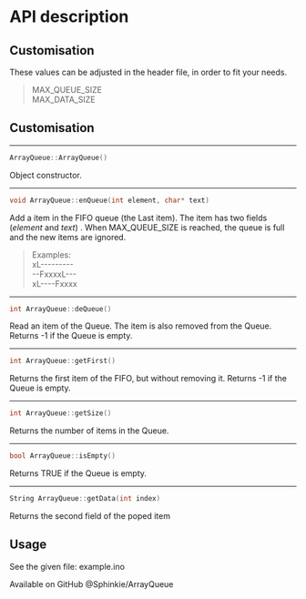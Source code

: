 # API description

## Customisation
These values can be adjusted in the header file, in order to fit your needs.
> MAX_QUEUE_SIZE  
> MAX_DATA_SIZE

## Customisation
-----
```c++
ArrayQueue::ArrayQueue()
```
Object constructor.

-----
```c++
void ArrayQueue::enQueue(int element, char* text)
```
Add a item in the FIFO queue (the Last item).  The item has two fields (*element* and *text*) .
When MAX_QUEUE_SIZE is reached, the queue is full and the new items are ignored.
> Examples:  
> xL---------  
> --FxxxxL---  
> xL----Fxxxx

-----
```c++
int ArrayQueue::deQueue()
```
Read an item of the Queue. The item is also removed from the Queue. 
Returns -1 if the Queue is empty.

-----
```c++
int ArrayQueue::getFirst()
```
Returns the first item of the FIFO, but without removing it.
Returns -1 if the Queue is empty.

-----
```c++
int ArrayQueue::getSize()
```
Returns the number of items in the Queue.

-----
```c++
bool ArrayQueue::isEmpty()
```
Returns TRUE if the Queue is empty.

-----
```c++
String ArrayQueue::getData(int index)
```
Returns the second field of the poped item 

## Usage
See the given file: example.ino

Available on GitHub @Sphinkie/ArrayQueue